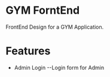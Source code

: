 # GYM ForntEnd

FrontEnd Design for a GYM Application.

# Features

- Admin Login
  --Login form for Admin